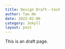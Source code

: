 ```yaml
---
title: Design Draft--test
author: Tao He
date: 2022-02-06
category: Jekyll
layout: post
---
```


This is an draft page.
